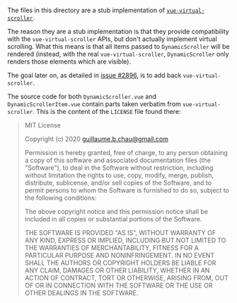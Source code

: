 The files in this directory are a stub implementation of
[`vue-virtual-scroller`](https://github.com/Akryum/vue-virtual-scroller/).

The reason they are a stub implementation is that they provide compatibility
with the `vue-virtual-scroller` APIs, but don't actually implement virtual
scrolling. What this means is that all items passed to `DynamicScroller` will
be rendered (instead, with the real `vue-virtual-scroller`, `DynamicScroller`
only renders those elements which are visible).

The goal later on, as detailed in [issue #2896](https://github.com/okTurtles/group-income/issues/2896),
is to add back `vue-virtual-scroller`.

The source code for both `DynamicScroller.vue` and `DynamicScrollerItem.vue`
contain parts taken verbatim from `vue-virtual-scroller`. This is the content
of the `LICENSE` file found there:

> MIT License
>
> Copyright (c) 2020 guillaume.b.chau@gmail.com
>
> Permission is hereby granted, free of charge, to any person obtaining a copy
> of this software and associated documentation files (the "Software"), to deal
> in the Software without restriction, including without limitation the rights
> to use, copy, modify, merge, publish, distribute, sublicense, and/or sell
> copies of the Software, and to permit persons to whom the Software is
> furnished to do so, subject to the following conditions:
>
> The above copyright notice and this permission notice shall be included in all
> copies or substantial portions of the Software.
>
> THE SOFTWARE IS PROVIDED "AS IS", WITHOUT WARRANTY OF ANY KIND, EXPRESS OR
> IMPLIED, INCLUDING BUT NOT LIMITED TO THE WARRANTIES OF MERCHANTABILITY,
> FITNESS FOR A PARTICULAR PURPOSE AND NONINFRINGEMENT. IN NO EVENT SHALL THE
> AUTHORS OR COPYRIGHT HOLDERS BE LIABLE FOR ANY CLAIM, DAMAGES OR OTHER
> LIABILITY, WHETHER IN AN ACTION OF CONTRACT, TORT OR OTHERWISE, ARISING FROM,
> OUT OF OR IN CONNECTION WITH THE SOFTWARE OR THE USE OR OTHER DEALINGS IN THE
> SOFTWARE.
